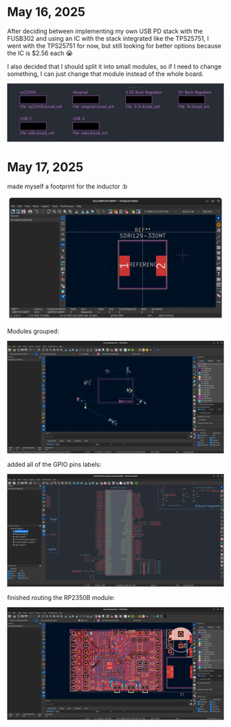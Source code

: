 # May 16, 2025

After deciding between implementing my own USB PD stack with the FUSB302 and using an IC with the stack integrated like the TPS25751, I went with the TPS25751 for now, but still looking for better options because the IC is $2.56 each 😭

I also decided that I should split it into small modules, so if I need to change something, I can just change that module instead of the whole board.

![modules](assets/modules.png)

# May 17, 2025

made myself a footprint for the inductor :b

![inductor footprint](assets/inductor_footprint.png)

Modules grouped:

![modules parts](assets/modules_part.png)

added all of the GPIO pins labels:

![gpio labels](assets/gpio_labels.png)

finished routing the RP2350B module:

![rp2350b module pcb](assets/rp2350b_module.png)